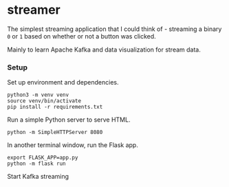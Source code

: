 # streamer

The simplest streaming application that I could think of - streaming a binary `0` or `1` based on whether or not a button was clicked.

Mainly to learn Apache Kafka and data visualization for stream data.

### Setup

Set up environment and dependencies.

```
python3 -m venv venv
source venv/bin/activate
pip install -r requirements.txt
```

Run a simple Python server to serve HTML.

```
python -m SimpleHTTPServer 8080
```

In another terminal window, run the Flask app.

```
export FLASK_APP=app.py
python -m flask run
```

Start Kafka streaming

